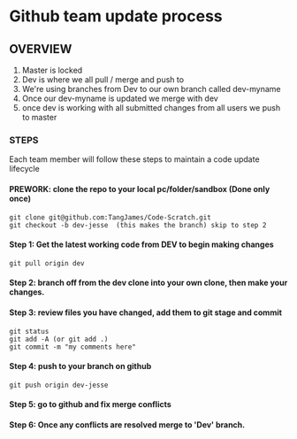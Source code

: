 # Github team update process 

## OVERVIEW
1. Master is locked
2. Dev is where we all pull / merge and push to
3. We're using branches from Dev to our own branch called dev-myname
4. Once our dev-myname is updated we merge with dev
5. once dev is working with all submitted changes from all users we push to master

### STEPS
Each team member will follow these steps to maintain a code update lifecycle

#### PREWORK:  clone the repo to your local pc/folder/sandbox (Done only once)
```
git clone git@github.com:TangJames/Code-Scratch.git
git checkout -b dev-jesse  (this makes the branch) skip to step 2
```


#### Step 1: Get the latest working code from DEV to begin making changes
```
git pull origin dev
```

#### Step 2: branch off from the dev clone into your own clone, then make your changes.

#### Step 3:  review files you have changed, add them to git stage and commit
```
git status
git add -A (or git add .)
git commit -m "my comments here"
```


#### Step 4: push to your branch on github
```
git push origin dev-jesse
```

#### Step 5: go to github and fix merge conflicts

#### Step 6: Once any conflicts are resolved merge to 'Dev' branch.
